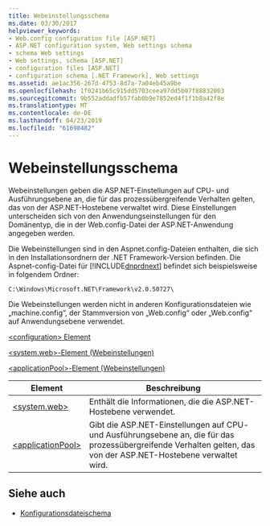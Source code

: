 ```yaml
---
title: Webeinstellungsschema
ms.date: 03/30/2017
helpviewer_keywords:
- Web.config configuration file [ASP.NET]
- ASP.NET configuration system, Web settings schema
- schema Web settings
- Web settings, schema [ASP.NET]
- configuration files [ASP.NET]
- configuration schema [.NET Framework], Web settings
ms.assetid: ae1ac356-267d-4753-8d7a-7a04eb45a9be
ms.openlocfilehash: 1f0241b65c915dd5703ceea97dd5b07f88832003
ms.sourcegitcommit: 9b552addadfb57fab0b9e7852ed4f1f1b8a42f8e
ms.translationtype: MT
ms.contentlocale: de-DE
ms.lasthandoff: 04/23/2019
ms.locfileid: "61698482"
---
```

# <a name="web-settings-schema"></a>Webeinstellungsschema
Webeinstellungen geben die ASP.NET-Einstellungen auf CPU- und Ausführungsebene an, die für das prozessübergreifende Verhalten gelten, das von der ASP.NET-Hostebene verwaltet wird. Diese Einstellungen unterscheiden sich von den Anwendungseinstellungen für den Domänentyp, die in der Web.config-Datei der ASP.NET-Anwendung angegeben werden.  
  
 Die Webeinstellungen sind in den Aspnet.config-Dateien enthalten, die sich in den Installationsordnern der .NET Framework-Version befinden. Die Aspnet-config-Datei für [!INCLUDE[dnprdnext](../../../../../includes/dnprdnext-md.md)] befindet sich beispielsweise in folgendem Ordner:  
  
 `C:\Windows\Microsoft.NET\Framework\v2.0.50727\`  
  
 Die Webeinstellungen werden nicht in anderen Konfigurationsdateien wie „machine.config“, der Stammversion von „Web.config“ oder „Web.config“ auf Anwendungsebene verwendet.  
  
 [\<configuration> Element](../../../../../docs/framework/configure-apps/file-schema/configuration-element.md)  
  
 [\<system.web>-Element (Webeinstellungen)](../../../../../docs/framework/configure-apps/file-schema/web/system-web-element-web-settings.md)  
  
 [\<applicationPool>-Element (Webeinstellungen)](../../../../../docs/framework/configure-apps/file-schema/web/applicationpool-element-web-settings.md)  
  
|Element|Beschreibung|  
|-------------|-----------------|  
|[\<system.web>](../../../../../docs/framework/configure-apps/file-schema/web/system-web-element-web-settings.md)|Enthält die Informationen, die die ASP.NET-Hostebene verwendet.|  
|[\<applicationPool>](../../../../../docs/framework/configure-apps/file-schema/web/applicationpool-element-web-settings.md)|Gibt die ASP.NET-Einstellungen auf CPU- und Ausführungsebene an, die für das prozessübergreifende Verhalten gelten, das von der ASP.NET-Hostebene verwaltet wird.|  
  
## <a name="see-also"></a>Siehe auch

- [Konfigurationsdateischema](../../../../../docs/framework/configure-apps/file-schema/index.md)
